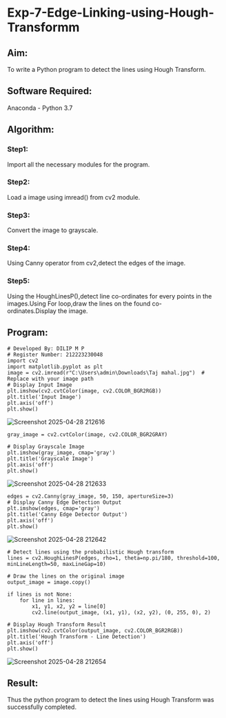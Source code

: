 # Exp-7-Edge-Linking-using-Hough-Transformm
## Aim:
To write a Python program to detect the lines using Hough Transform.

## Software Required:
Anaconda - Python 3.7

## Algorithm:
### Step1:

Import all the necessary modules for the program.
### Step2:

Load a image using imread() from cv2 module.
### Step3:

Convert the image to grayscale.
### Step4:

Using Canny operator from cv2,detect the edges of the image.
### Step5:

Using the HoughLinesP(),detect line co-ordinates for every points in the images.Using For loop,draw the lines on the found co-ordinates.Display the image.
## Program:
```
# Developed By: DILIP M P
# Register Number: 212223230048
import cv2
import matplotlib.pyplot as plt
image = cv2.imread(r"C:\Users\admin\Downloads\Taj mahal.jpg")  # Replace with your image path
# Display Input Image
plt.imshow(cv2.cvtColor(image, cv2.COLOR_BGR2RGB))
plt.title('Input Image')
plt.axis('off')
plt.show()
```
![Screenshot 2025-04-28 212616](https://github.com/user-attachments/assets/fb8cc14e-4a9f-47b8-932c-76a71f6cb7bf)

```
gray_image = cv2.cvtColor(image, cv2.COLOR_BGR2GRAY)

# Display Grayscale Image
plt.imshow(gray_image, cmap='gray')
plt.title('Grayscale Image')
plt.axis('off')
plt.show()
```
![Screenshot 2025-04-28 212633](https://github.com/user-attachments/assets/421e0f2d-7a7f-45d6-a960-d64d96dba494)




```
edges = cv2.Canny(gray_image, 50, 150, apertureSize=3)
# Display Canny Edge Detection Output   
plt.imshow(edges, cmap='gray')
plt.title('Canny Edge Detector Output')
plt.axis('off')
plt.show()
```
![Screenshot 2025-04-28 212642](https://github.com/user-attachments/assets/d688e61e-96fe-435d-81b1-4ed3bc8cd061)



```
# Detect lines using the probabilistic Hough transform
lines = cv2.HoughLinesP(edges, rho=1, theta=np.pi/180, threshold=100, minLineLength=50, maxLineGap=10)

# Draw the lines on the original image
output_image = image.copy()

if lines is not None:
    for line in lines:
        x1, y1, x2, y2 = line[0]
        cv2.line(output_image, (x1, y1), (x2, y2), (0, 255, 0), 2)

```
```
# Display Hough Transform Result
plt.imshow(cv2.cvtColor(output_image, cv2.COLOR_BGR2RGB))
plt.title('Hough Transform - Line Detection')
plt.axis('off')
plt.show()

```
![Screenshot 2025-04-28 212654](https://github.com/user-attachments/assets/c783ef59-ad1f-40ae-9e71-c85b4574883b)



## Result: 
Thus the python program to detect the lines using Hough Transform was successfully completed.
 
